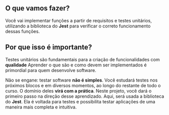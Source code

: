 ## O que vamos fazer?

Você vai implementar funções a partir de requisitos e testes unitários, utilizando a biblioteca do **Jest** para verificar o correto funcionamento dessas funções.


## Por que isso é importante?

Testes unitários são fundamentais para a criação de funcionalidades com **qualidade** Aprender o que são e como devem ser implementados é primordial para quem desenvolve software.

Não se engane: testar software **não é simples**. Você estudará testes nos próximos blocos e em diversos momentos, ao longo do restante de todo o curso. O domínio deles **virá com a prática**. Neste projeto, você dará o primeiro passo na direção desse aprendizado. Aqui, será usada a biblioteca do **Jest**. Ela é voltada para testes e possibilita testar aplicações de uma maneira mais completa e intuitiva.
